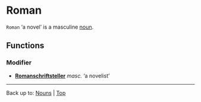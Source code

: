 # Roman

`Roman` ‘a novel’ is a masculine [noun](../../index.md).

## Functions

### Modifier

- **[Romanschriftsteller](Romanschriftsteller.md)** *masc.* ‘a novelist’

----

Back up to: [Nouns](../../index.md) | [Top](../../../index.md)
